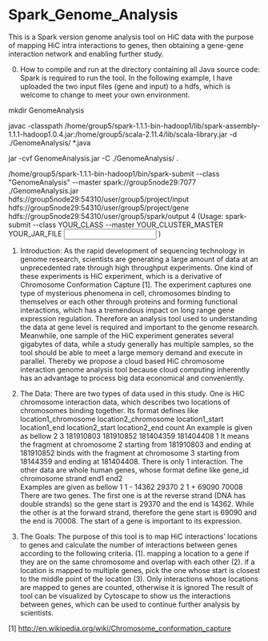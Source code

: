 # Spark_Genome_Analysis
This is a Spark version genome analysis tool on HiC data with the purpose of mapping HiC intra interactions to genes, then obtaining a gene-gene interaction network and enabling further study. 

0. How to compile and run at the directory containing all Java source code:
Spark is required to run the tool. In the following example, I have uploaded the two input files (gene and input) to a hdfs, which is welcome to change to meet your own environment. 

  mkdir GenomeAnalysis

  javac -classpath /home/group5/spark-1.1.1-bin-hadoop1/lib/spark-assembly-1.1.1-hadoop1.0.4.jar:/home/group5/scala-2.11.4/lib/scala-library.jar -d ./GenomeAnalysis/ *.java

  jar -cvf GenomeAnalysis.jar -C ./GenomeAnalysis/ .

  /home/group5/spark-1.1.1-bin-hadoop1/bin/spark-submit --class "GenomeAnalysis" --master spark://group5node29:7077 ./GenomeAnalysis.jar hdfs://group5node29:54310/user/group5/project/input hdfs://group5node29:54310/user/group5/project/gene hdfs://group5node29:54310/user/group5/spark/output 4
  (Usage: spark-submit --class YOUR_CLASS --master YOUR_CLUSTER_MASTER YOUR_JAR_FILE <input file> <gene file> <output file> <spark task number>)

1. Introduction:
As the rapid development of sequencing technology in genome research, scientists are generating a large amount of data at an unprecedented rate through high throughput experiments. One kind of these experiments is HiC experiment, which is a derivative of Chromosome Conformation Capture [1]. The experiment captures one type of mysterious phenomena in cell, chromosomes binding to themselves or each other through proteins and forming functional interactions, which has a tremendous impact on long range gene expression regulation. Therefore an analysis tool used to understanding the data at gene level is required and important to the genome research.
Meanwhile, one sample of the HiC experiment generates several gigabytes of data, while a study generally has multiple samples, so the tool should be able to meet a large memory demand and execute in parallel. Thereby we propose a cloud based HiC chromosome interaction genome analysis tool because cloud computing inherently has an advantage to process big data economical and conveniently. 

2. The Data:
There are two types of data used in this study. One is HiC chromosome interaction data, which describes two locations of chromosomes binding together. Its format defines like
location1_chromosome 	location2_chromosome 	location1_start 		location1_end	location2_start		location2_end		count
An example is given as bellow
  2       3      181910803       181910852       181404359       181404408       1
It means the fragment at chromosome 2 starting from 181910803 and ending at 181910852 binds with the fragment at chromosome 3 starting from 18144359 and ending at 181404408. There is only 1 interaction. 
The other data are whole human genes, whose format define like
gene_id		chromosome		strand		end1		end2	
Examples are given as bellow
  1		1			-		14362   		29370
  2		1			+ 		69090		70008
There are two genes. The first one is at the reverse strand (DNA has double strands) so the gene start is 29370 and the end is 14362. While the other is at the forward strand, therefore the gene start is 69090 and the end is 70008. The start of a gene is important to its expression. 

3. The Goals:
The purpose of this tool is to map HiC interactions’ locations to genes and calculate the number of interactions between genes according to the following criteria.
  (1).	mapping a location to a gene if they are on the same chromosome and overlap with each other
  (2).	if a location is mapped to multiple genes, pick the one whose start is closest to the middle point of the location
  (3).	Only interactions whose locations are mapped to genes are counted, otherwise it is ignored
The result of tool can be visualized by Cytoscape to show us the interactions between genes, which can be used to continue further analysis by scientists. 


[1] http://en.wikipedia.org/wiki/Chromosome_conformation_capture
